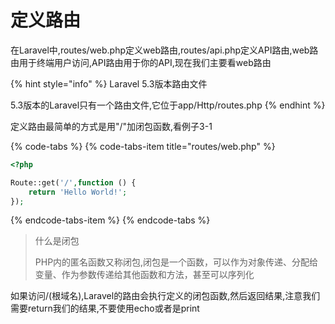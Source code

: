 # 定义路由

在Laravel中,routes/web.php定义web路由,routes/api.php定义API路由,web路由用于终端用户访问,API路由用于你的API,现在我们主要看web路由

{% hint style="info" %}
Laravel 5.3版本路由文件

5.3版本的Laravel只有一个路由文件,它位于app/Http/routes.php
{% endhint %}

定义路由最简单的方式是用"/"加闭包函数,看例子3-1

{% code-tabs %}
{% code-tabs-item title="routes/web.php" %}
```php
<?php

Route::get('/',function () {
    return 'Hello World!';
});
```
{% endcode-tabs-item %}
{% endcode-tabs %}

> 什么是闭包
>
> PHP内的匿名函数又称闭包,闭包是一个函数，可以作为对象传递、分配给变量、作为参数传递给其他函数和方法，甚至可以序列化

如果访问/\(根域名\),Laravel的路由会执行定义的闭包函数,然后返回结果,注意我们需要return我们的结果,不要使用echo或者是print

